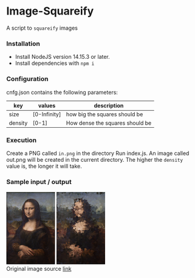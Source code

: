 # Image-Squareify
A script to `squareify` images

### Installation
* Install NodeJS version 14.15.3 or later.
* Install dependencies with `npm i`

### Configuration
cnfg.json contains the following parameters:

key | values | description
------ | ------| ------
size | [0-Infinity] | how big the squares should be
density | [0-1] | How dense the squares should be
### Execution
Create a PNG called `in.png` in the directory
Run index.js. An image called out.png will be created in the current directory.
The higher the `density` value is, the longer it will take.

### Sample input / output
![Sample input](/images/in.png)
![Sample output](/images/out.png)  
Original image source [link](https://upload.wikimedia.org/wikipedia/commons/thumb/b/b9/Mona_Lisa.PNG/128px-Mona_Lisa.PNG)